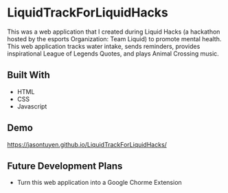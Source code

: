 # LiquidTrackForLiquidHacks

This was a web application that I created during Liquid Hacks (a hackathon hosted by the esports Organization: Team Liquid) to promote mental health. This web application tracks water intake, sends reminders, provides inspirational League of Legends Quotes, and plays Animal Crossing music.

## Built With

* HTML
* CSS
* Javascript

## Demo

https://jasontuyen.github.io/LiquidTrackForLiquidHacks/

## Future Development Plans

* Turn this web application into a Google Chorme Extension 
